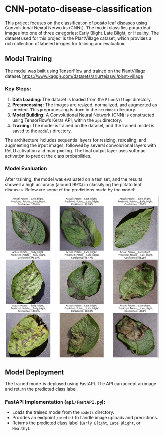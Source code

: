 # CNN-potato-disease-classification

This project focuses on the classification of potato leaf diseases using Convolutional Neural Networks (CNNs). The model classifies potato leaf images into one of three categories: Early Blight, Late Blight, or Healthy. The dataset used for this project is the PlantVillage dataset, which provides a rich collection of labeled images for training and evaluation.  

## Model Training

The model was built using TensorFlow and trained on the PlantVillage dataset. 
https://www.kaggle.com/datasets/arjuntejaswi/plant-village

### Key Steps:
1. **Data Loading:** The dataset is loaded from the `PlantVillage` directory.
2. **Preprocessing:** The images are resized, normalized, and augmented as needed. This preprocessing is done in the `notebook` directory.
3. **Model Building:** A Convolutional Neural Network (CNN) is constructed using TensorFlow’s Keras API, within the `api` directory.
4. **Training:** The model is trained on the dataset, and the trained model is saved to the `models` directory.

The architecture includes sequential layers for resizing, rescaling, and augmenting the input images, followed by several convolutional layers with ReLU activation and max-pooling. The final output layer uses softmax activation to predict the class probabilities.

### Model Evaluation

After training, the model was evaluated on a test set, and the results showed a high accuracy (around 99%) in classifying the potato leaf diseases. Below are some of the predictions made by the model:

![Potato Disease Predictions](https://github.com/PolinaBurova/CNN-potato-disease-classification/blob/main/notebook/potato-disease-prediction.png)  


## Model Deployment

The trained model is deployed using FastAPI. The API can accept an image and return the predicted class label.

### FastAPI Implementation (`api/FastAPI.py`):
- Loads the trained model from the `models` directory.
- Provides an endpoint `/predict` to handle image uploads and predictions.
- Returns the predicted class label (`Early Blight`, `Late Blight`, or `Healthy`).

